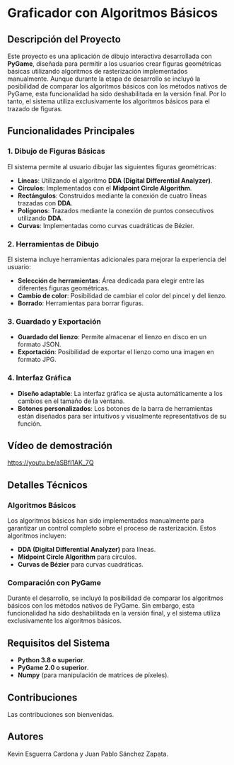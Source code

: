 # Graficador con Algoritmos Básicos

## Descripción del Proyecto

Este proyecto es una aplicación de dibujo interactiva desarrollada con **PyGame**, diseñada para permitir a los usuarios crear figuras geométricas básicas utilizando algoritmos de rasterización implementados manualmente. Aunque durante la etapa de desarrollo se incluyó la posibilidad de comparar los algoritmos básicos con los métodos nativos de PyGame, esta funcionalidad ha sido deshabilitada en la versión final. Por lo tanto, el sistema utiliza exclusivamente los algoritmos básicos para el trazado de figuras.

## Funcionalidades Principales

### 1. Dibujo de Figuras Básicas
El sistema permite al usuario dibujar las siguientes figuras geométricas:
- **Líneas**: Utilizando el algoritmo **DDA (Digital Differential Analyzer)**.
- **Círculos**: Implementados con el **Midpoint Circle Algorithm**.
- **Rectángulos**: Construidos mediante la conexión de cuatro líneas trazadas con **DDA**.
- **Polígonos**: Trazados mediante la conexión de puntos consecutivos utilizando **DDA**.
- **Curvas**: Implementadas como curvas cuadráticas de Bézier.

### 2. Herramientas de Dibujo
El sistema incluye herramientas adicionales para mejorar la experiencia del usuario:
- **Selección de herramientas**: Área dedicada para elegir entre las diferentes figuras geométricas.
- **Cambio de color**: Posibilidad de cambiar el color del pincel y del lienzo.
- **Borrado**: Herramientas para borrar figuras.

### 3. Guardado y Exportación
- **Guardado del lienzo**: Permite almacenar el lienzo en disco en un formato JSON.
- **Exportación**: Posibilidad de exportar el lienzo como una imagen en formato JPG.

### 4. Interfaz Gráfica
- **Diseño adaptable**: La interfaz gráfica se ajusta automáticamente a los cambios en el tamaño de la ventana.
- **Botones personalizados**: Los botones de la barra de herramientas están diseñados para ser intuitivos y visualmente representativos de su función.

## Vídeo de demostración

https://youtu.be/aSBfI1AK_7Q

## Detalles Técnicos

### Algoritmos Básicos
Los algoritmos básicos han sido implementados manualmente para garantizar un control completo sobre el proceso de rasterización. Estos algoritmos incluyen:
- **DDA (Digital Differential Analyzer)** para líneas.
- **Midpoint Circle Algorithm** para círculos.
- **Curvas de Bézier** para curvas cuadráticas.

### Comparación con PyGame
Durante el desarrollo, se incluyó la posibilidad de comparar los algoritmos básicos con los métodos nativos de PyGame. Sin embargo, esta funcionalidad ha sido deshabilitada en la versión final, y el sistema utiliza exclusivamente los algoritmos básicos.

## Requisitos del Sistema
- **Python 3.8 o superior**.
- **PyGame 2.0 o superior**.
- **Numpy** (para manipulación de matrices de píxeles).

## Contribuciones
Las contribuciones son bienvenidas.

## Autores
Kevin Esguerra Cardona y Juan Pablo Sánchez Zapata.
